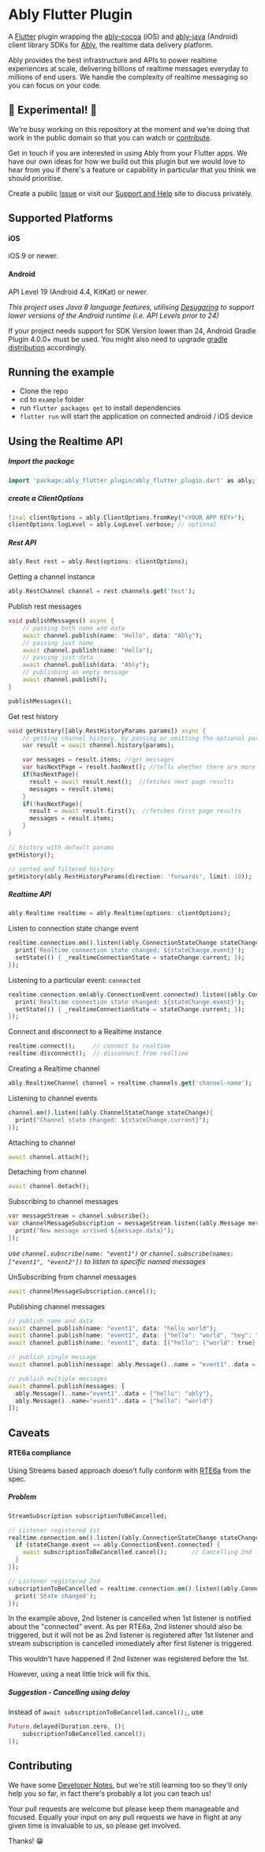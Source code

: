# Ably Flutter Plugin

A
[Flutter](https://flutter.dev/)
plugin wrapping the
[ably-cocoa](https://github.com/ably/ably-cocoa) (iOS)
and
[ably-java](https://github.com/ably/ably-java) (Android)
client library SDKs for [Ably](https://ably.io/), the realtime data delivery platform.

Ably provides the best infrastructure and APIs to power realtime experiences at scale, delivering billions of realtime messages everyday to millions of end users.
We handle the complexity of realtime messaging so you can focus on your code.

## :construction: Experimental! :construction:

We're busy working on this repository at the moment and we're doing that work in the public domain so that you can watch or
[contribute](#contributing).

Get in touch if you are interested in using Ably from your Flutter apps.
We have our own ideas for how we build out this plugin but we would love to hear from you if there's a feature or capability in particular that you think we should prioritise.

Create a public
[Issue](https://github.com/ably/ably-flutter/issues)
or visit our
[Support and Help](https://www.ably.io/support)
site to discuss privately.

## Supported Platforms

#### iOS

iOS 9 or newer.

#### Android

API Level 19 (Android 4.4, KitKat) or newer.

_This project uses Java 8 language features, utilising [Desugaring](https://developer.android.com/studio/write/java8-support#library-desugaring)
to support lower versions of the Android runtime (i.e. API Levels prior to 24)_

If your project needs support for SDK Version lower than 24, Android Gradle Plugin 4.0.0+ must be used.
You might also need to upgrade [gradle distribution](https://developer.android.com/studio/releases/gradle-plugin#updating-plugin) accordingly.

## Running the example

- Clone the repo
- cd to `example` folder
- run `flutter packages get` to install dependencies
- `flutter run` will start the application on connected android / iOS device

## Using the Realtime API

##### Import the package

```dart
import 'package:ably_flutter_plugin/ably_flutter_plugin.dart' as ably;
```

##### create a ClientOptions

```dart
final clientOptions = ably.ClientOptions.fromKey("<YOUR APP KEY>");
clientOptions.logLevel = ably.LogLevel.verbose; // optional
```

##### Rest API

```dart
ably.Rest rest = ably.Rest(options: clientOptions);
```

Getting a channel instance

```dart
ably.RestChannel channel = rest.channels.get('test');
```

Publish rest messages

```dart
void publishMessages() async {
    // passing both name and data
    await channel.publish(name: "Hello", data: "Ably");
    // passing just name
    await channel.publish(name: "Hello");
    // passing just data
    await channel.publish(data: "Ably");
    // publishing an empty message
    await channel.publish();
}

publishMessages();
```

Get rest history

```dart
void getHistory([ably.RestHistoryParams params]) async {
    // getting channel history, by passing or omitting the optional params
    var result = await channel.history(params);

    var messages = result.items; //get messages
    var hasNextPage = result.hasNext(); //tells whether there are more results
    if(hasNextPage){    
      result = await result.next();  //fetches next page results
      messages = result.items;
    }
    if(!hasNextPage){
      result = await result.first();  //fetches first page results
      messages = result.items;
    }
}

// history with default params
getHistory();

// sorted and filtered history
getHistory(ably.RestHistoryParams(direction: 'forwards', limit: 10));
```

##### Realtime API

```dart
ably.Realtime realtime = ably.Realtime(options: clientOptions);
```

Listen to connection state change event

```dart
realtime.connection.on().listen((ably.ConnectionStateChange stateChange) async {
  print('Realtime connection state changed: ${stateChange.event}');
  setState(() { _realtimeConnectionState = stateChange.current; });
});
```

Listening to a particular event: `connected`

```dart
realtime.connection.on(ably.ConnectionEvent.connected).listen((ably.ConnectionStateChange stateChange) async {
  print('Realtime connection state changed: ${stateChange.event}');
  setState(() { _realtimeConnectionState = stateChange.current; });
});
```

Connect and disconnect to a Realtime instance

```dart
realtime.connect();     // connect to realtime
realtime.disconnect();  // disconnect from realtime
```

Creating a Realtime channel

```dart
ably.RealtimeChannel channel = realtime.channels.get('channel-name');
```

Listening to channel events

```dart
channel.on().listen((ably.ChannelStateChange stateChange){
  print("Channel state changed: ${stateChange.current}");
});
```

Attaching to channel

```dart
await channel.attach();
```

Detaching from channel

```dart
await channel.detach();
```

Subscribing to channel messages

```dart
var messageStream = channel.subscribe();
var channelMessageSubscription = messageStream.listen((ably.Message message){
  print("New message arrived ${message.data}");
});
```

_use `channel.subscribe(name: "event1")` or `channel.subscribe(names: ["event1", "event2"])` to listen to specific named messages_

UnSubscribing from channel messages

```dart
await channelMessageSubscription.cancel();
```

Publishing channel messages

```dart
// publish name and data
await channel.publish(name: "event1", data: "hello world");
await channel.publish(name: "event1", data: {"hello": "world", "hey": "ably"});
await channel.publish(name: "event1", data: [{"hello": {"world": true}, "ably": {"serious": "realtime"}]);

// publish single message
await channel.publish(message: ably.Message()..name = "event1"..data = {"hello": "world"});

// publish multiple messages
await channel.publish(messages: [
  ably.Message()..name="event1"..data = {"hello": "ably"},
  ably.Message()..name="event1"..data = {"hello": "world"}
]);
```

## Caveats

#### RTE6a compliance

Using Streams based approach doesn't fully conform with [RTE6a](https://docs.ably.io/client-lib-development-guide/features/#RTE6a) from the spec.

##### Problem

```dart
StreamSubscription subscriptionToBeCancelled;

// Listener registered 1st
realtime.connection.on().listen((ably.ConnectionStateChange stateChange) async {
  if (stateChange.event == ably.ConnectionEvent.connected) {
    await subscriptionToBeCancelled.cancel();       // Cancelling 2nd listener
  }
});

// Listener registered 2nd
subscriptionToBeCancelled = realtime.connection.on().listen((ably.ConnectionStateChange stateChange) async {
  print('State changed');
});
```

In the example above, 2nd listener is cancelled when 1st listener is notified about the "connected" event.
As per RTE6a, 2nd listener should also be triggered, but it will not be as 2nd listener is registered after 1st listener and stream subscription is cancelled immediately after first listener is triggered.

This wouldn't have happened if 2nd listener was registered before the 1st.

However, using a neat little trick will fix this.

##### Suggestion - Cancelling using delay

Instead of `await subscriptionToBeCancelled.cancel();`, use

```dart
Future.delayed(Duration.zero, (){
    subscriptionToBeCancelled.cancel();
});
```

## Contributing

We have some [Developer Notes](DeveloperNotes.md), but we're still learning too so they'll only help you so far, in fact there's probably a lot you can teach us!

Your pull requests are welcome but please keep them manageable and focused.
Equally your input on any pull requests we have in flight at any given time is invaluable to us, so please get involved.

Thanks! :grin:
